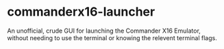 # commanderx16-launcher
An unofficial, crude GUI for launching the Commander X16 Emulator, without needing to use the terminal or knowing the relevent terminal flags.
